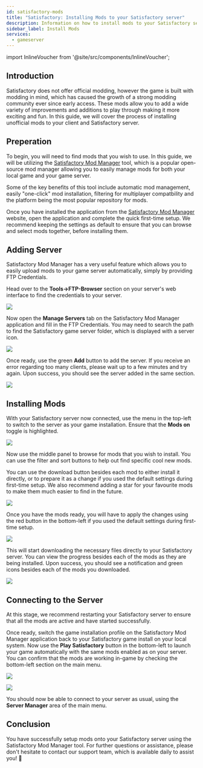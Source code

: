 ```yaml
---
id: satisfactory-mods
title: "Satisfactory: Installing Mods to your Satisfactory server"
description: Information on how to install mods to your Satisfactory server and game client from ZAP-Hosting - ZAP-Hosting.com Documentation
sidebar_label: Install Mods
services:
  - gameserver
---
```


import InlineVoucher from '@site/src/components/InlineVoucher';

## Introduction

Satisfactory does not offer official modding, however the game is built with modding in mind, which has caused the growth of a strong modding community ever since early access. These mods allow you to add a wide variety of improvements and additions to play through making it more exciting and fun. In this guide, we will cover the process of installing unofficial mods to your client and Satisfactory server.

<InlineVoucher />

## Preperation

To begin, you will need to find mods that you wish to use. In this guide, we will be utilizing the [Satisfactory Mod Manager](https://ficsit.app/) tool, which is a popular open-source mod manager allowing you to easily manage mods for both your local game and your game server.

Some of the key benefits of this tool include automatic mod management, easily "one-click" mod installation, filtering for multiplayer compatbility and the platform being the most popular repository for mods.

Once you have installed the application from the [Satisfactory Mod Manager](https://ficsit.app/) website, open the application and complete the quick first-time setup. We recommend keeping the settings as default to ensure that you can browse and select mods together, before installing them.

## Adding Server

Satisfactory Mod Manager has a very useful feature which allows you to easily upload mods to your game server automatically, simply by providing FTP Credentials.

Head over to the **Tools->FTP-Browser** section on your server's web interface to find the credentials to your server.

![](https://screensaver01.zap-hosting.com/index.php/s/bmEiCgJ56N6KeJ6/preview)

Now open the **Manage Servers** tab on the Satisfactory Mod Manager application and fill in the FTP Credentials. You may need to search the path to find the Satisfactory game server folder, which is displayed with a server icon.

![](https://screensaver01.zap-hosting.com/index.php/s/9RqoD845JWfFCYT/preview)

Once ready, use the green **Add** button to add the server. If you receive an error regarding too many clients, please wait up to a few minutes and try again. Upon success, you should see the server added in the same section.

![](https://screensaver01.zap-hosting.com/index.php/s/iS4j2RyxJNYZc85/preview)

## Installing Mods

With your Satisfactory server now connected, use the menu in the top-left to switch to the server as your game installation. Ensure that the **Mods on** toggle is highlighted.

![](https://screensaver01.zap-hosting.com/index.php/s/dn9qpR24pm37727/preview)

Now use the middle panel to browse for mods that you wish to install. You can use the filter and sort buttons to help out find specific cool new mods.

You can use the download button besides each mod to either install it directly, or to prepare it as a change if you used the default settings during first-time setup. We also recommend adding a star for your favourite mods to make them much easier to find in the future.

![](https://screensaver01.zap-hosting.com/index.php/s/9984GJDTkpZjLXW/preview)

Once you have the mods ready, you will have to apply the changes using the red button in the bottom-left if you used the default settings during first-time setup.

![](https://screensaver01.zap-hosting.com/index.php/s/Tjnkoo5bYgAB86M/preview)

This will start downloading the necessary files directly to your Satisfactory server. You can view the progress besides each of the mods as they are being installed. Upon success, you should see a notification and green icons besides each of the mods you downloaded.

![](https://screensaver01.zap-hosting.com/index.php/s/gE5qrazYq9wm2Sa/preview)

## Connecting to the Server

At this stage, we recommend restarting your Satisfactory server to ensure that all the mods are active and have started successfully.

Once ready, switch the game installation profile on the Satisfactory Mod Manager application back to your Satisfactory game install on your local system. Now use the **Play Satisfactory** button in the bottom-left to launch your game automatically with the same mods enabled as on your server. You can confirm that the mods are working in-game by checking the bottom-left section on the main menu.

![](https://screensaver01.zap-hosting.com/index.php/s/NaRPTMRydm74Eor/preview)

![](https://screensaver01.zap-hosting.com/index.php/s/AfwKqcTetZgTQim/preview)

You should now be able to connect to your server as usual, using the **Server Manager** area of the main menu.

## Conclusion

You have successfully setup mods onto your Satisfactory server using the Satisfactory Mod Manager tool. For further questions or assistance, please don't hesitate to contact our support team, which is available daily to assist you! 🙂